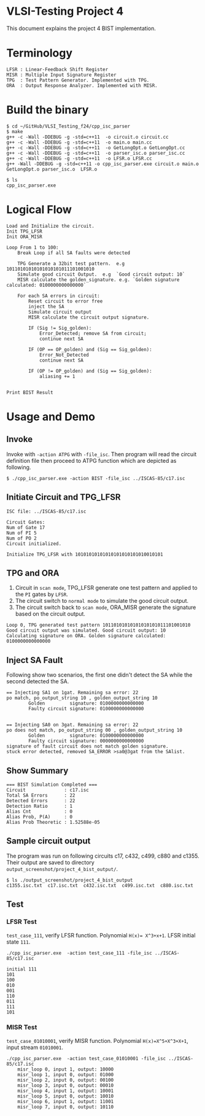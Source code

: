 # VLSI-Testing Project 4

This document explains the project 4 BIST implementation. 

# Terminology
```
LFSR : Linear-Feedback Shift Register
MISR : Multiple Input Signature Register
TPG  : Test Pattern Generator. Implemented with TPG.
ORA  : Output Response Analyzer. Implemented with MISR.
```

# Build the binary

```
$ cd ~/GitHub/VLSI_Testing_f24/cpp_isc_parser
$ make
g++ -c -Wall -DDEBUG -g -std=c++11  -o circuit.o circuit.cc
g++ -c -Wall -DDEBUG -g -std=c++11  -o main.o main.cc
g++ -c -Wall -DDEBUG -g -std=c++11  -o GetLongOpt.o GetLongOpt.cc
g++ -c -Wall -DDEBUG -g -std=c++11  -o parser_isc.o parser_isc.cc
g++ -c -Wall -DDEBUG -g -std=c++11  -o LFSR.o LFSR.cc
g++ -Wall -DDEBUG -g -std=c++11 -o cpp_isc_parser.exe circuit.o main.o GetLongOpt.o parser_isc.o  LFSR.o  

$ ls 
cpp_isc_parser.exe
```


# Logical Flow
```  
Load and Initialize the circuit.
Init TPG_LFSR
Init ORA_MISR

Loop From 1 to 100:
	Break Loop if all SA faults were detected

	TPG Generate a 32bit test pattern.  e.g 10110101010101010101011101001010
	Simulate good circuit Output.  e.g  `Good circuit output: 10`
	MISR calculate the golden_signature. e.g. `Golden signature calculated: 0100000000000000`

	For each SA errors in circuit:
		Reset circuit to error free
		inject the SA
		Simulate circuit output
		MISR calculate the circuit output signature. 

		IF (Sig != Sig_golden):
			Error_Detected; remove SA from circuit; 
			continue next SA

		IF (OP == OP_golden) and (Sig == Sig_golden):
			Error_Not_Detected
			continue next SA
		
		IF (OP != OP_golden) and (Sig == Sig_golden):
			aliasing += 1

	
Print BIST Result
```			



# Usage and Demo
## Invoke

Invoke with `-action ATPG` with `-file_isc`. Then program will read the circuit definition file then proceed to ATPG function which are depicted as following.

```
$ ./cpp_isc_parser.exe -action BIST -file_isc ../ISCAS-85/c17.isc 
```

## Initiate Circuit and TPG_LFSR
```
ISC file: ../ISCAS-85/c17.isc

Circuit Gates:
Num of Gate 17
Num of PI 5
Num of PO 2
Circuit initialized.

Initialize TPG_LFSR with 10101010101010101010101010010101

```

## TPG and ORA
1. Circuit in `scan mode`, TPG_LFSR generate one test pattern and applied to the `PI` gates by `LFSR`.
2. The circuit switch to `normal mode` to simulate the good circuit output.
3. The circuit switch back to `scan mode`, ORA_MISR generate the signature based on the circuit output.
```
Loop 0, TPG generated test pattern 10110101010101010101011101001010
Good circuit output was simulated. Good circuit output: 10
Calculating signature on ORA. Golden signature calculated: 0100000000000000
```

## Inject SA Fault 
Following show two scenarios, the first one didn't detect the SA while the second detected the SA.
```
== Injecting SA1 on 1gat. Remaining sa error: 22
po match, po_output_string 10 , golden_output_string 10
        Golden         signature: 0100000000000000
        Faulty circuit signature: 0100000000000000


== Injecting SA0 on 3gat. Remaining sa error: 22
po does not match, po_output_string 00 , golden_output_string 10
        Golden         signature: 0100000000000000
        Faulty circuit signature: 0000000000000000
signature of fault circuit does not match golden signature.
stuck error detected, removed SA_ERROR >sa0@3gat from the SAlist.

```
## Show Summary

```
=== BIST Simulation Completed ===
Circuit              : c17.isc
Total SA Errors      : 22
Detected Errors      : 22
Detection Ratio      : 1
Alias Cnt            : 0
Alias Prob, P(A)     : 0
Alias Prob Theoretic : 1.52588e-05
```


## Sample circuit output
The program was run on following circuits c17, c432, c499, c880 and c1355. Their output are saved to directory `output_screenshot/project_4_bist_output/`.

```
$ ls ./output_screenshot/project_4_bist_output
c1355.isc.txt  c17.isc.txt  c432.isc.txt  c499.isc.txt  c880.isc.txt
```



## Test
### LFSR Test
`test_case_111`, verify LFSR function. Polynomial `H(x)= X^3+x+1`. LFSR initial state `111`.

```
./cpp_isc_parser.exe  -action test_case_111 -file_isc ../ISCAS-85/c17.isc

initial 111
101
100
010
001
110
011
111
101
```

### MISR Test
`test_case_01010001`, verify MISR function. Polynomial `H(x)=X^5+X^3+X+1`, input stream `01010001`.

```
./cpp_isc_parser.exe  -action test_case_01010001 -file_isc ../ISCAS-85/c17.isc
	misr_loop 0, input 1, output: 10000
	misr_loop 1, input 0, output: 01000
	misr_loop 2, input 0, output: 00100
	misr_loop 3, input 0, output: 00010
	misr_loop 4, input 1, output: 10001
	misr_loop 5, input 0, output: 10010
	misr_loop 6, input 1, output: 11001
	misr_loop 7, input 0, output: 10110

```

